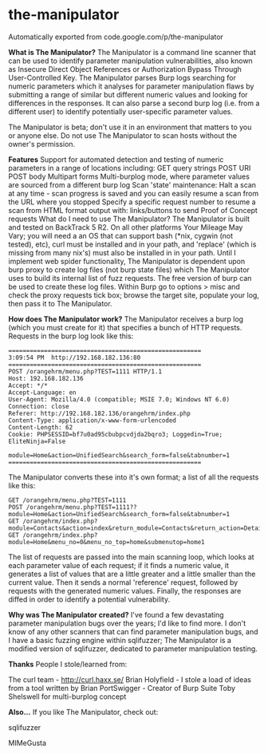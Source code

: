 # the-manipulator
Automatically exported from code.google.com/p/the-manipulator

**What is The Manipulator?**
The Manipulator is a command line scanner that can be used to identify parameter manipulation vulnerabilities, also known as Insecure Direct Object References or Authorization Bypass Through User-Controlled Key. The Manipulator parses Burp logs searching for numeric parameters which it analyses for parameter manipulation flaws by submitting a range of similar but different numeric values and looking for differences in the responses. It can also parse a second burp log (i.e. from a different user) to identify potentially user-specific parameter values.

The Manipulator is beta; don't use it in an environment that matters to you or anyone else. Do not use The Manipulator to scan hosts without the owner's permission.

**Features**
Support for automated detection and testing of numeric parameters in a range of locations including:
GET query strings
POST URI
POST body
Multipart forms
Multi-burplog mode, where parameter values are sourced from a different burp log
Scan 'state' maintenance:
Halt a scan at any time - scan progress is saved and you can easily resume a scan from the URL where you stopped
Specify a specific request number to resume a scan from
HTML format output with:
links/buttons to send Proof of Concept requests
What do I need to use The Manipulator?
The Manipulator is built and tested on BackTrack 5 R2. On all other platforms Your Mileage May Vary; you will need a an OS that can support bash (*nix, cygwin (not tested), etc), curl must be installed and in your path, and 'replace' (which is missing from many nix's) must also be installed in in your path. Until I implement web spider functionality, The Manipulator is dependent upon burp proxy to create log files (not burp state files) which The Manipulator uses to build its internal list of fuzz requests. The free version of burp can be used to create these log files. Within Burp go to options > misc and check the proxy requests tick box; browse the target site, populate your log, then pass it to The Manipulator.

**How does The Manipulator work?**
The Manipulator receives a burp log (which you must create for it) that specifies a bunch of HTTP requests. Requests in the burp log look like this:

    ======================================================
    3:09:54 PM  http://192.168.182.136:80
    ======================================================
    POST /orangehrm/menu.php?TEST=1111 HTTP/1.1
    Host: 192.168.182.136
    Accept: */*
    Accept-Language: en
    User-Agent: Mozilla/4.0 (compatible; MSIE 7.0; Windows NT 6.0)
    Connection: close
    Referer: http://192.168.182.136/orangehrm/index.php
    Content-Type: application/x-www-form-urlencoded
    Content-Length: 62
    Cookie: PHPSESSID=bf7u0ad95cbubpcvdjda2bqro3; Loggedin=True; EliteNinja=False
    
    module=Home&action=UnifiedSearch&search_form=false&tabnumber=1
    ======================================================

The Manipulator converts these into it's own format; a list of all the requests like this:

    GET /orangehrm/menu.php?TEST=1111
    POST /orangehrm/menu.php?TEST=1111??module=Home&action=UnifiedSearch&search_form=false&tabnumber=1
    GET /orangehrm/index.php?module=Contacts&action=index&return_module=Contacts&return_action=DetailView&&print=true
    GET /orangehrm/index.php?module=Home&menu_no=0&menu_no_top=home&submenutop=home1

 
The list of requests are passed into the main scanning loop, which looks at each parameter value of each request; if it finds a numeric value, it generates a list of values that are a little greater and a little smaller than the current value. Then it sends a normal 'reference' request, followed by requests with the generated numeric values. Finally, the responses are diffed in order to identify a potential vulnerability.

**Why was The Manipulator created?**
I've found a few devastating parameter manipulation bugs over the years; I'd like to find more. I don't know of any other scanners that can find parameter manipulation bugs, and I have a basic fuzzing engine within sqlifuzzer; The Manipulator is a modified version of sqlifuzzer, dedicated to parameter manipulation testing.

**Thanks**
People I stole/learned from:

The curl team - http://curl.haxx.se/
Brian Holyfield - I stole a load of ideas from a tool written by Brian
PortSwigger - Creator of Burp Suite
Toby Shelswell for multi-burplog concept

**Also...**
If you like The Manipulator, check out:

sqlifuzzer

MIMeGusta
